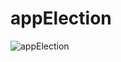 # appElection

![appElection](https://user-images.githubusercontent.com/6549594/174765194-8a36e4e7-35ff-468b-9212-1fb05b08a6a3.png)
